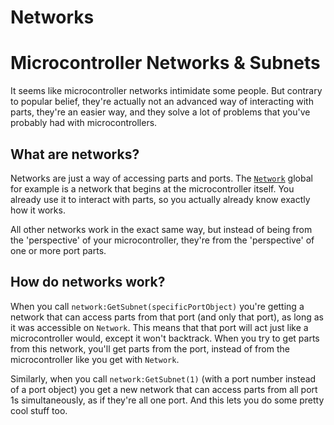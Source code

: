 # Networks

# Microcontroller Networks & Subnets

It seems like microcontroller networks intimidate some people. But contrary to popular belief, they're actually not an advanced way of interacting with parts, they're an easier way, and they solve a lot of problems that you've probably had with microcontrollers.

## What are networks?

Networks are just a way of accessing parts and ports. The [<code>Network</code>](/types/Network) global for example is a network that begins at the microcontroller itself. You already use it to interact with parts, so you actually already know exactly how it works.

All other networks work in the exact same way, but instead of being from the 'perspective' of your microcontroller, they're from the 'perspective' of one or more port parts.

## How do networks work?

When you call <code>network:GetSubnet(specificPortObject)</code> you're getting a network that can access parts from that port (and only that port), as long as it was accessible on <code>Network</code>. This means that that port will act just like a microcontroller would, except it won't backtrack. When you try to get parts from this network, you'll get parts from the port, instead of from the microcontroller like you get with <code>Network</code>.

Similarly, when you call <code>network:GetSubnet(1)</code> (with a port number instead of a port object) you get a new network that can access parts from all port 1s simultaneously, as if they're all one port. And this lets you do some pretty cool stuff too.
